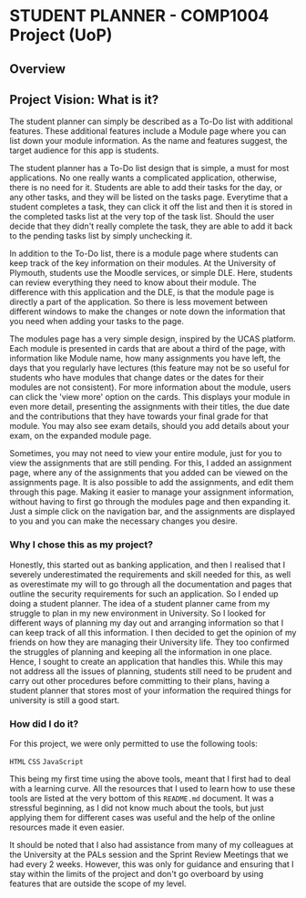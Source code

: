 <h1> STUDENT PLANNER - COMP1004 Project (UoP) </h1>
<h2>Overview</h2>

<h2>Project Vision: What is it?</h2>

The student planner can simply be described as a To-Do list with additional features. These additional features include a Module page where you can list down your module information. As the name and features suggest, the target audience for this app is students.

The student planner has a To-Do list design that is simple, a must for most applications. No one really wants a complicated application, otherwise, there is no need for it. Students are able to add their tasks for the day, or any other tasks, and they will be listed on the tasks page. Everytime that a student completes a task, they can click it off the list and then it is stored in the completed tasks list at the very top of the task list. Should the user decide that they didn't really complete the task, they are able to add it back to the pending tasks list by simply unchecking it.

In addition to the To-Do list, there is a module page where students can keep track of the key information on their modules. At the University of Plymouth, students use the Moodle services, or simple DLE. Here, students can review everything they need to know about their module. The difference with this application and the DLE, is that the module page is directly a part of the application. So there is less movement between different windows to make the changes or note down the information that you need when adding your tasks to the page. 

The modules page has a very simple design, inspired by the UCAS platform. Each module is presented in cards that are about a third of the page, with information like Module name, how many assignments you have left, the days that you regularly have lectures (this feature may not be so useful for students who have modules that change dates or the dates for their modules are not consistent). For more information about the module, users can click the 'view more' option on the cards. This displays your module in even more detail, presenting the assignments with their titles, the due date and the contributions that they have towards your final grade for that module. You may also see exam details, should you add details about your exam, on the expanded module page.

Sometimes, you may not need to view your entire module, just for you to view the assignments that are still pending. For this, I added an assignment page, where any of the assignments that you added can be viewed on the assignments page. It is also possible to add the assignments, and edit them through this page. Making it easier to manage your assignment information, without having to first go through the modules page and then expanding it. Just a simple click on the navigation bar, and the assignments are displayed to you and you can make the necessary changes you desire.


<h3>Why I chose this as my project?</h3>
Honestly, this started out as banking application, and then I realised that I severely underestimated the requirements and skill needed for this, as well as overestimate my will to go through all the documentation and pages that outline the security requirements for such an application. So I ended up doing a student planner. The idea of a student planner came from my struggle to plan in my new environment in University. So I looked for different ways of planning my day out and arranging information so that I can keep track of all this information. I then decided to get the opinion of my friends on how they are managing their University life. They too confirmed the struggles of planning and keeping all the information in one place. Hence, I sought to create an application that handles this. While this may not address all the issues of planning, students still need to be prudent and carry out other procedures before committing to their plans, having a student planner that stores most of your information the required things for university is still a good start.



<h3>How did I do it?</h3>
For this project, we were only permitted to use the following tools:

`HTML`
`CSS`
`JavaScript`

This being my first time using the above tools, meant that I first had to deal with a learning curve. All the resources that I used to learn how to use these tools are listed at the very bottom of this `README.md` document. It was a stressful beginning, as I did not know much about the tools, but just applying them for different cases was useful and the help of the online resources made it even easier.

It should be noted that I also had assistance from many of my colleagues at the University at the PALs session and the Sprint Review Meetings that we had every 2 weeks. However, this was only for guidance and ensuring that I stay within the limits of the project and don't go overboard by using features that are outside the scope of my level.



